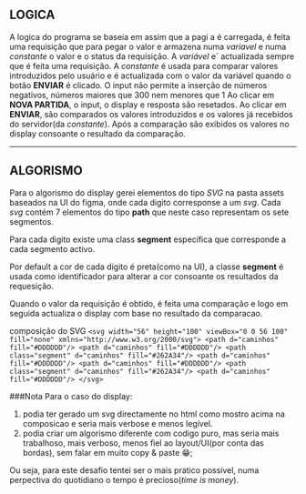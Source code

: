 ## LOGICA

A logica do programa se baseia em assim que a pagi a é carregada, é feita uma requisição que para pegar o valor e armazena numa _variavel_ e numa _constante_ o valor e o status da requisição.
A _variável_ e´ actualizada sempre que é feita uma requisição.
A _constante_ é usada para comparar valores introduzidos pelo usuário e é actualizada com o valor da variável quando o botão **ENVIAR** é clicado.
O input não permite a inserção de números negativos, números maiores que 300 nem menores que 1
Ao clicar em **NOVA PARTIDA**, o input, o display e resposta são resetados.
Ao clicar em **ENVIAR**, são comparados os valores introduzidos e os valores já recebidos do servidor(da _constante_). Após a comparação são exibidos os valores no display consoante o resultado da comparação.

---

## ALGORISMO

Para o algorismo do display gerei elementos do tipo _SVG_ na pasta assets baseados na UI do figma,
onde cada digito corresponse a um _svg_. Cada _svg_ contém 7 elementos do tipo **path** que neste caso
representam os sete segmentos.

Para cada digito existe uma class **segment** específica que corresponde
a cada segmento activo.

Por default a cor de cada digito é preta(como na UI), a classe **segment** é usada como identificador para alterar
a cor consoante os resultados da requesição.

Quando o valor da requisição é obtido, é feita uma comparação e logo em seguida actualiza o display com base no
resultado da comparacao.

composição do SVG
`<svg width="56" height="100" viewBox="0 0 56 100" fill="none" xmlns="http://www.w3.org/2000/svg"> <path d="caminhos" fill="#DDDDDD"/> <path d="caminhos" fill="#DDDDDD"/> <path class="segment" d="caminhos" fill="#262A34"/> <path d="caminhos" fill="#DDDDDD"/> <path d="caminhos" fill="#DDDDDD"/> <path class="segment" d="caminhos" fill="#262A34"/> <path d="caminhos" fill="#DDDDDD"/> </svg>`

###Nota
Para o caso do display:

1.  podia ter gerado um svg directamente no html como mostro acima na composicao e seria mais verbose e menos legível.
2.  podia criar um algorismo diferente com codigo puro, mas seria mais trabalhoso, mais verboso, menos fiel ao layout/UI(por conta das bordas), sem falar em muito copy & paste 😁;

Ou seja, para este desafio tentei ser o mais pratico possível, numa perpectiva do quotidiano o tempo é precioso(_time is money_).
